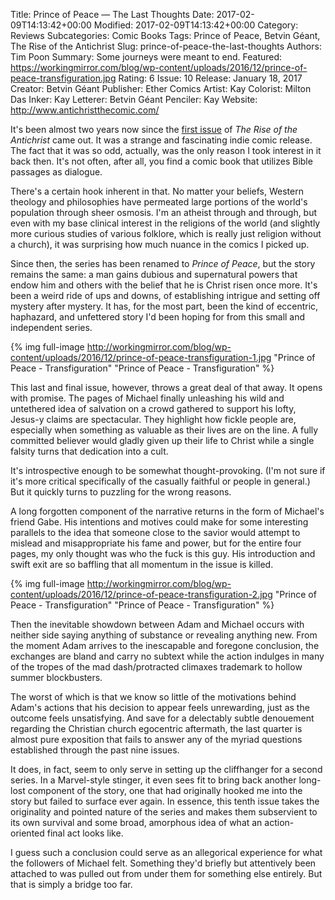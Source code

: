 Title: Prince of Peace — The Last Thoughts
Date: 2017-02-09T14:13:42+00:00
Modified: 2017-02-09T14:13:42+00:00
Category: Reviews
Subcategories: Comic Books
Tags: Prince of Peace, Betvin Géant, The Rise of the Antichrist
Slug: prince-of-peace-the-last-thoughts
Authors: Tim Poon
Summary: Some journeys were meant to end.
Featured: https://workingmirror.com/blog/wp-content/uploads/2016/12/prince-of-peace-transfiguration.jpg
Rating: 6
Issue: 10
Release: January 18, 2017
Creator: Betvin Géant
Publisher: Ether Comics
Artist: Kay
Colorist: Milton Das
Inker: Kay
Letterer: Betvin Géant
Penciler: Kay
Website: http://www.antichristthecomic.com/

It's been almost two years now since the [first issue](http://www.platformnation.com/2015/05/26/first-impressions-the-rise-of-the-antichrist/) of *The Rise of the Antichrist* came out. It was a strange and fascinating indie comic release. The fact that it was so odd, actually, was the only reason I took interest in it back then. It's not often, after all, you find a comic book that utilizes Bible passages as dialogue.

There's a certain hook inherent in that. No matter your beliefs, Western theology and philosophies have permeated large portions of the world's population through sheer osmosis. I'm an atheist through and through, but even with my base clinical interest in the religions of the world (and slightly more curious studies of various folklore, which is really just religion without a church), it was surprising how much nuance in the comics I picked up.

Since then, the series has been renamed to *Prince of Peace*, but the story remains the same: a man gains dubious and supernatural powers that endow him and others with the belief that he is Christ risen once more. It's been a weird ride of ups and downs, of establishing intrigue and setting off mystery after mystery. It has, for the most part, been the kind of eccentric, haphazard, and unfettered story I'd been hoping for from this small and independent series.

{% img full-image http://workingmirror.com/blog/wp-content/uploads/2016/12/prince-of-peace-transfiguration-1.jpg "Prince of Peace - Transfiguration" "Prince of Peace - Transfiguration" %}

This last and final issue, however, throws a great deal of that away. It opens with promise. The pages of Michael finally unleashing his wild and untethered idea of salvation on a crowd gathered to support his lofty, Jesus-y claims are spectacular. They highlight how fickle people are, especially when something as valuable as their lives are on the line. A fully committed believer would gladly given up their life to Christ while a single falsity turns that dedication into a cult.

It's introspective enough to be somewhat thought-provoking. (I'm not sure if it's more critical specifically of the casually faithful or people in general.) But it quickly turns to puzzling for the wrong reasons.

A long forgotten component of the narrative returns in the form of Michael's friend Gabe. His intentions and motives could make for some interesting parallels to the idea that someone close to the savior would attempt to mislead and misappropriate his fame and power, but for the entire four pages, my only thought was who the fuck is this guy. His introduction and swift exit are so baffling that all momentum in the issue is killed.

{% img full-image http://workingmirror.com/blog/wp-content/uploads/2016/12/prince-of-peace-transfiguration-2.jpg "Prince of Peace - Transfiguration" "Prince of Peace - Transfiguration" %}

Then the inevitable showdown between Adam and Michael occurs with neither side saying anything of substance or revealing anything new. From the moment Adam arrives to the inescapable and foregone conclusion, the exchanges are bland and carry no subtext while the action indulges in many of the tropes of the mad dash/protracted climaxes trademark to hollow summer blockbusters.

The worst of which is that we know so little of the motivations behind Adam's actions that his decision to appear feels unrewarding, just as the outcome feels unsatisfying. And save for a delectably subtle denouement regarding the Christian church egocentric aftermath, the last quarter is almost pure exposition that fails to answer any of the myriad questions established through the past nine issues.

It does, in fact, seem to only serve in setting up the cliffhanger for a second series. In a Marvel-style stinger, it even sees fit to bring back another long-lost component of the story, one that had originally hooked me into the story but failed to surface ever again. In essence, this tenth issue takes the originality and pointed nature of the series and makes them subservient to its own survival and some broad, amorphous idea of what an action-oriented final act looks like.

I guess such a conclusion could serve as an allegorical experience for what the followers of Michael felt. Something they'd briefly but attentively been attached to was pulled out from under them for something else entirely. But that is simply a bridge too far.
